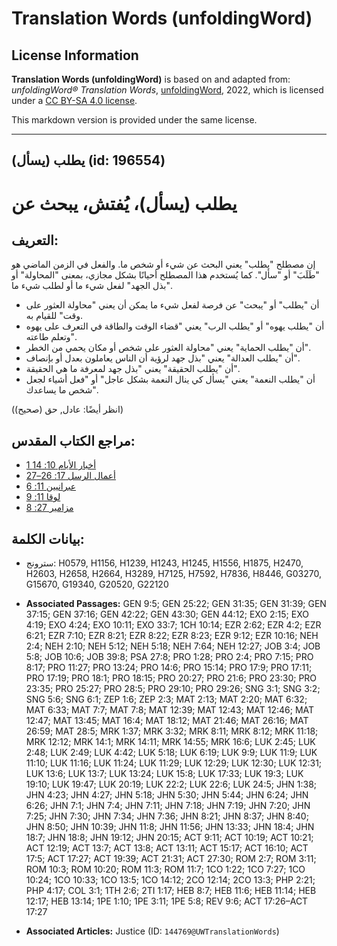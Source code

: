 # Translation Words (unfoldingWord)

## License Information

**Translation Words (unfoldingWord)** is based on and adapted from: _unfoldingWord® Translation Words_, [unfoldingWord](https://unfoldingword.org/utw), 2022, which is licensed under a [CC BY-SA 4.0 license](https://creativecommons.org/licenses/by-sa/4.0/legalcode.en).

This markdown version is provided under the same license.



--------------------------------

## يطلب (يسأل) (id: 196554)

يطلب (يسأل)، يُفتش، يبحث عن
===========================

التعريف:
--------

إن مصطلح "يطلب" يعني البحث عن شيء أو شخص ما. والفعل في الزمن الماضي هو "طَلَبَ" أو "سأل". كما يُستخدم هذا المصطلح أحيانًا بشكل مجازي، بمعنى "المحاولة" أو "بذل الجهد" لفعل شيء ما أو لطلب شيء ما.

* أن "يطلب" أو "يبحث" عن فرصة لفعل شيء ما يمكن أن يعني "محاولة العثور على وقت" للقيام به.
* أن "يطلب يهوه" أو "يطلب الرب" يعني "قضاء الوقت والطاقة في التعرف على يهوه وتعلم طاعته".
* أن "يطلب الحماية" يعني "محاولة العثور على شخص أو مكان يحمي من الخطر".
* أن "يطلب العدالة" يعني "بذل جهد لرؤية أن الناس يعاملون بعدل أو بإنصاف".
* أن "يطلب الحقيقة" يعني "بذل جهد لمعرفة ما هي الحقيقة".
* أن "يطلب النعمة" يعني "يسأل كي ينال النعمة بشكل عاجل" أو "فعل أشياء لجعل شخص ما يساعدك".

(انظر أيضًا: عادل, حق (صحيح))

مراجع الكتاب المقدس:
--------------------

* [1 أخبار الأيام 10: 14](https://ref.ly/1Chr10:14)
* [أعمال الرسل 17: 26–27](https://ref.ly/Acts17:26-Acts17:27)
* [عبرانيين 11: 6](https://ref.ly/Heb11:6)
* [لوقا 11: 9](https://ref.ly/Luke11:9)
* [مزامير 27: 8](https://ref.ly/Ps27:8)

بيانات الكلمة:
--------------

* سترونج: H0579, H1156, H1239, H1243, H1245, H1556, H1875, H2470, H2603, H2658, H2664, H3289, H7125, H7592, H7836, H8446, G03270, G15670, G19340, G20520, G22120

* **Associated Passages:** GEN 9:5; GEN 25:22; GEN 31:35; GEN 31:39; GEN 37:15; GEN 37:16; GEN 42:22; GEN 43:30; GEN 44:12; EXO 2:15; EXO 4:19; EXO 4:24; EXO 10:11; EXO 33:7; 1CH 10:14; EZR 2:62; EZR 4:2; EZR 6:21; EZR 7:10; EZR 8:21; EZR 8:22; EZR 8:23; EZR 9:12; EZR 10:16; NEH 2:4; NEH 2:10; NEH 5:12; NEH 5:18; NEH 7:64; NEH 12:27; JOB 3:4; JOB 5:8; JOB 10:6; JOB 39:8; PSA 27:8; PRO 1:28; PRO 2:4; PRO 7:15; PRO 8:17; PRO 11:27; PRO 13:24; PRO 14:6; PRO 15:14; PRO 17:9; PRO 17:11; PRO 17:19; PRO 18:1; PRO 18:15; PRO 20:27; PRO 21:6; PRO 23:30; PRO 23:35; PRO 25:27; PRO 28:5; PRO 29:10; PRO 29:26; SNG 3:1; SNG 3:2; SNG 5:6; SNG 6:1; ZEP 1:6; ZEP 2:3; MAT 2:13; MAT 2:20; MAT 6:32; MAT 6:33; MAT 7:7; MAT 7:8; MAT 12:39; MAT 12:43; MAT 12:46; MAT 12:47; MAT 13:45; MAT 16:4; MAT 18:12; MAT 21:46; MAT 26:16; MAT 26:59; MAT 28:5; MRK 1:37; MRK 3:32; MRK 8:11; MRK 8:12; MRK 11:18; MRK 12:12; MRK 14:1; MRK 14:11; MRK 14:55; MRK 16:6; LUK 2:45; LUK 2:48; LUK 2:49; LUK 4:42; LUK 5:18; LUK 6:19; LUK 9:9; LUK 11:9; LUK 11:10; LUK 11:16; LUK 11:24; LUK 11:29; LUK 12:29; LUK 12:30; LUK 12:31; LUK 13:6; LUK 13:7; LUK 13:24; LUK 15:8; LUK 17:33; LUK 19:3; LUK 19:10; LUK 19:47; LUK 20:19; LUK 22:2; LUK 22:6; LUK 24:5; JHN 1:38; JHN 4:23; JHN 4:27; JHN 5:18; JHN 5:30; JHN 5:44; JHN 6:24; JHN 6:26; JHN 7:1; JHN 7:4; JHN 7:11; JHN 7:18; JHN 7:19; JHN 7:20; JHN 7:25; JHN 7:30; JHN 7:34; JHN 7:36; JHN 8:21; JHN 8:37; JHN 8:40; JHN 8:50; JHN 10:39; JHN 11:8; JHN 11:56; JHN 13:33; JHN 18:4; JHN 18:7; JHN 18:8; JHN 19:12; JHN 20:15; ACT 9:11; ACT 10:19; ACT 10:21; ACT 12:19; ACT 13:7; ACT 13:8; ACT 13:11; ACT 15:17; ACT 16:10; ACT 17:5; ACT 17:27; ACT 19:39; ACT 21:31; ACT 27:30; ROM 2:7; ROM 3:11; ROM 10:3; ROM 10:20; ROM 11:3; ROM 11:7; 1CO 1:22; 1CO 7:27; 1CO 10:24; 1CO 10:33; 1CO 13:5; 1CO 14:12; 2CO 12:14; 2CO 13:3; PHP 2:21; PHP 4:17; COL 3:1; 1TH 2:6; 2TI 1:17; HEB 8:7; HEB 11:6; HEB 11:14; HEB 12:17; HEB 13:14; 1PE 1:10; 1PE 3:11; 1PE 5:8; REV 9:6; ACT 17:26–ACT 17:27
* **Associated Articles:** Justice (ID: `144769@UWTranslationWords`)


